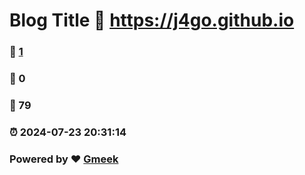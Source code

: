 # Blog Title :link: https://j4go.github.io 
### :page_facing_up: [1](https://j4go.github.io/tag.html) 
### :speech_balloon: 0 
### :hibiscus: 79 
### :alarm_clock: 2024-07-23 20:31:14 
### Powered by :heart: [Gmeek](https://github.com/Meekdai/Gmeek)
